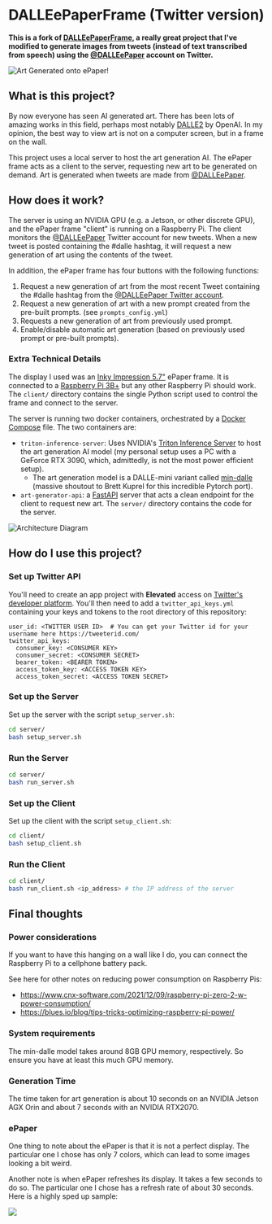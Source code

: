 <head>
<!-- Facebook Meta Tags -->
<meta property="og:url" content="https://famousdirector.github.io/DALLEePaperFrame/">
<meta property="og:type" content="website">
<meta property="og:title" content="DALLEePaperFrame">
<meta property="og:description" content="Ever wanted to display never before seen art, on demand, using AI? Press a button, speak a “prompt” for the AI artist, and see the new art!">
<meta property="og:image" content="https://famousdirector.github.io/DALLEePaperFrame/docs/sample.jpg">

<!-- Twitter Meta Tags -->
<meta name="twitter:card" content="summary_large_image">
<meta property="twitter:domain" content="famousdirector.github.io">
<meta property="twitter:url" content="https://famousdirector.github.io/DALLEePaperFrame/">
<meta name="twitter:title" content="DALLEePaperFrame">
<meta name="twitter:description" content="Ever wanted to display never before seen art, on demand, using AI? Press a button, speak a “prompt” for the AI artist, and see the new art!">
<meta name="twitter:image" content="https://famousdirector.github.io/DALLEePaperFrame/docs/sample.jpg">
</head>

# DALLEePaperFrame (Twitter version)

**This is a fork of [DALLEePaperFrame](https://github.com/FamousDirector/DALLEePaperFrame), a really great project that I've modified to generate images from tweets (instead of text transcribed from speech) using the [@DALLEePaper](https://twitter.com/DALLEePaper) account on Twitter.**

<img src="docs/sample.jpg" title="Art Generated onto ePaper!">


## What is this project?
By now everyone has seen AI generated art.
There has been lots of amazing works in this field, perhaps most notably [DALLE2](https://openai.com/dall-e-2/) by OpenAI.
In my opinion, the best way to view art is not on a computer screen, but in a frame on the wall. 

This project uses a local server to host the art generation AI. The ePaper frame acts as a client to the server, requesting new art to be generated on demand. Art is generated when tweets are made from [@DALLEePaper](https://twitter.com/DALLEePaper).

## How does it work?
The server is using an NVIDIA GPU (e.g. a Jetson, or other discrete GPU), and the ePaper frame "client" is running on a Raspberry Pi. The client monitors the [@DALLEePaper](https://twitter.com/DALLEePaper) Twitter account for new tweets. When a new tweet is posted containing the #dalle hashtag, it will request a new generation of art using the contents of the tweet.

In addition, the ePaper frame has four buttons with the following functions:

1. Request a new generation of art from the most recent Tweet containing the #dalle hashtag from the [@DALLEePaper Twitter account](https://twitter.com/DALLEePaper).
2. Request a new generation of art with a new prompt created from the pre-built prompts. (see `prompts_config.yml`)
3. Requests a new generation of art from previously used prompt.
4. Enable/disable automatic art generation (based on previously used prompt or pre-built prompts).

### Extra Technical Details
The display I used was an [Inky Impression 5.7"](https://shop.pimoroni.com/products/inky-impression-5-7?variant=32298701324371) ePaper frame.
It is connected to a [Raspberry Pi 3B+](https://www.raspberrypi.com/products/raspberry-pi-3-model-b-plus/) but any other Raspberry Pi should work.
The `client/` directory contains the single Python script used to control the frame and connect to the server.

The server is running two docker containers, orchestrated by a [Docker Compose](https://docs.docker.com/compose/overview/) file.
The two containers are:
- `triton-inference-server`: Uses NVIDIA's [Triton Inference Server](https://github.com/triton-inference-server) to host the art generation AI model (my personal setup uses a PC with a GeForce RTX 3090, which, admittedly, is not the most power efficient setup).
  - The art generation model is a DALLE-mini variant called [min-dalle](https://github.com/kuprel/min-dalle) (massive shoutout to Brett Kuprel for this incredible Pytorch port).
- `art-generator-api`: a [FastAPI](https://fastapi.tiangolo.com/) server that acts a clean endpoint for the client to request new art.
The `server/` directory contains the code for the server. 

<img src="docs/diagram.jpg" title="Architecture Diagram">

## How do I use this project?
### Set up Twitter API

You'll need to create an app project with **Elevated** access on [Twitter's developer platform](https://developer.twitter.com/en). You'll then need to add a `twitter_api_keys.yml` containing your keys and tokens to the root directory of this repository:

```
user_id: <TWITTER USER ID>  # You can get your Twitter id for your username here https://tweeterid.com/
twitter_api_keys:
  consumer_key: <CONSUMER KEY>
  consumer_secret: <CONSUMER SECRET>
  bearer_token: <BEARER TOKEN>
  access_token_key: <ACCESS TOKEN KEY>
  access_token_secret: <ACCESS TOKEN SECRET>
```

### Set up the Server

Set up the server with the script `setup_server.sh`:
```bash
cd server/
bash setup_server.sh
```

### Run the Server
```bash
cd server/
bash run_server.sh
```

### Set up the Client
Set up the client with the script `setup_client.sh`:
```bash
cd client/
bash setup_client.sh
```

### Run the Client
```bash
cd client/
bash run_client.sh <ip_address> # the IP address of the server
```

## Final thoughts
### Power considerations
If you want to have this hanging on a wall like I do, you can connect the Raspberry Pi to a cellphone battery pack.

See here for other notes on reducing power consumption on Raspberry Pis:
  - https://www.cnx-software.com/2021/12/09/raspberry-pi-zero-2-w-power-consumption/
  - https://blues.io/blog/tips-tricks-optimizing-raspberry-pi-power/

### System requirements
The min-dalle model takes around 8GB GPU memory, respectively. So ensure you have at least this much GPU memory.

### Generation Time
The time taken for art generation is about 10 seconds on an NVIDIA Jetson AGX Orin and about 7 seconds with an NVIDIA RTX2070.

### ePaper
One thing to note about the ePaper is that it is not a perfect display. The particular one I chose has only 7 colors, which can lead to some images looking a bit weird.

Another note is when ePaper refreshes its display. It takes a few seconds to do so. The particular one I chose has a refresh rate of about 30 seconds. Here is a highly sped up sample:

<img src="docs/sample.gif">
